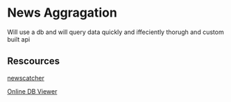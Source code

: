 # News Aggragation

Will use a db and will query data quickly and iffeciently thorugh and custom built api

## Rescources
[newscatcher](https://github.com/kotartemiy/newscatcher/tree/master)

[Online DB Viewer](https://inloop.github.io/sqlite-viewer/)
